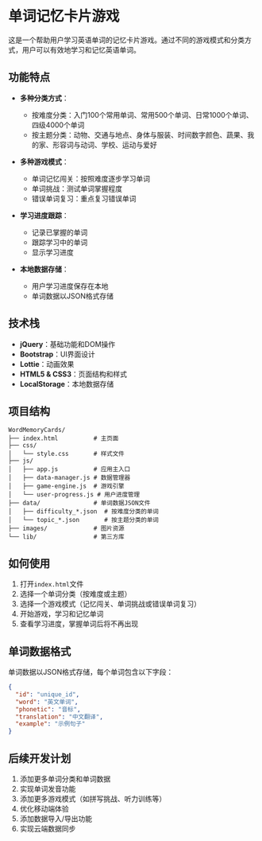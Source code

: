 # 单词记忆卡片游戏

这是一个帮助用户学习英语单词的记忆卡片游戏。通过不同的游戏模式和分类方式，用户可以有效地学习和记忆英语单词。

## 功能特点

- **多种分类方式**：
  - 按难度分类：入门100个常用单词、常用500个单词、日常1000个单词、四级4000个单词
  - 按主题分类：动物、交通与地点、身体与服装、时间数字颜色、蔬果、我的家、形容词与动词、学校、运动与爱好

- **多种游戏模式**：
  - 单词记忆闯关：按照难度逐步学习单词
  - 单词挑战：测试单词掌握程度
  - 错误单词复习：重点复习错误单词

- **学习进度跟踪**：
  - 记录已掌握的单词
  - 跟踪学习中的单词
  - 显示学习进度

- **本地数据存储**：
  - 用户学习进度保存在本地
  - 单词数据以JSON格式存储

## 技术栈

- **jQuery**：基础功能和DOM操作
- **Bootstrap**：UI界面设计
- **Lottie**：动画效果
- **HTML5 & CSS3**：页面结构和样式
- **LocalStorage**：本地数据存储

## 项目结构

```
WordMemoryCards/
├── index.html          # 主页面
├── css/
│   └── style.css       # 样式文件
├── js/
│   ├── app.js          # 应用主入口
│   ├── data-manager.js # 数据管理器
│   ├── game-engine.js  # 游戏引擎
│   └── user-progress.js # 用户进度管理
├── data/               # 单词数据JSON文件
│   ├── difficulty_*.json  # 按难度分类的单词
│   └── topic_*.json       # 按主题分类的单词
├── images/             # 图片资源
└── lib/                # 第三方库
```

## 如何使用

1. 打开`index.html`文件
2. 选择一个单词分类（按难度或主题）
3. 选择一个游戏模式（记忆闯关、单词挑战或错误单词复习）
4. 开始游戏，学习和记忆单词
5. 查看学习进度，掌握单词后将不再出现

## 单词数据格式

单词数据以JSON格式存储，每个单词包含以下字段：

```json
{
  "id": "unique_id",
  "word": "英文单词",
  "phonetic": "音标",
  "translation": "中文翻译",
  "example": "示例句子"
}
```

## 后续开发计划

1. 添加更多单词分类和单词数据
2. 实现单词发音功能
3. 添加更多游戏模式（如拼写挑战、听力训练等）
4. 优化移动端体验
5. 添加数据导入/导出功能
6. 实现云端数据同步
